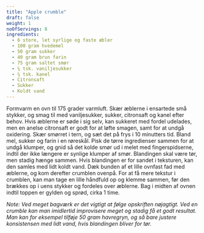 ```yaml
---
title: "Apple crumble"
draft: false
weight: 1
noOfServings: 8
ingredients:
  - 6 store, let syrlige og faste æbler
  - 100 gram hvedemel
  - 50 gram sukker
  - 40 gram brun farin
  - 75 gram saltet smør
  - ¼ tsk. vaniljesukker
  - ¼ tsk. kanel
  - Citronsaft
  - Sukker
  - Koldt vand
---
```


Formvarm en ovn til 175 grader varmluft. Skær æblerne i ensartede små
stykker, og smag til med vaniljesukker, sukker, citronsaft og kanel
efter behov. Hvis æblerne er søde i sig selv, kan sukkeret med fordel
udelades, men en anelse citronsaft er godt for at løfte smagen, samt for
at undgå oxidering. Skær smørret i tern, og sæt det på frys i 10
minutters tid. Bland mel, sukker og farin i en røreskål. Pisk de tørre
ingredienser sammen for at undgå klumper, og gnid så det kolde smør ud i
melet med fingerspidserne, indtil der ikke længere er synlige klumper af
smør. Blandingen skal være tør, men stadig hænge sammen. Hvis blandingen
er for sandet i teksturen, kan den samles med lidt koldt vand. Dæk
bunden af et lille ovnfast fad med æblerne, og kom derefter crumblen
ovenpå. For at få mere tekstur i crumblen, kan man tage en lille
håndfuld op og klemme sammen, før den brækkes op i uens stykker og
fordeles over æblerne. Bag i midten af ovnen indtil toppen er gylden og
sprød, cirka 1 time.

*Note: Ved meget bagværk er det vigtigt at følge opskriften nøjagtigt.
Ved en crumble kan man imidlertid improvisere meget og stadig få et godt
resultat. Man kan for eksempel tilføje 50 gram havregryn, og så bare
justere konsistensen med lidt vand, hvis blandingen bliver for tør.*


